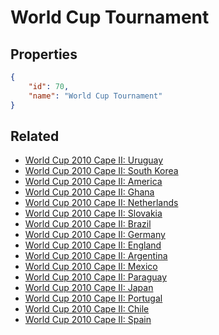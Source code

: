 # World Cup Tournament

<no description available>

## Properties

```json
{
    "id": 70,
    "name": "World Cup Tournament"
}
```

## Related

- [World Cup 2010 Cape II: Uruguay](../items/4027-world-cup-2010-cape-ii-uruguay.md)
- [World Cup 2010 Cape II: South Korea](../items/4028-world-cup-2010-cape-ii-south-korea.md)
- [World Cup 2010 Cape II: America](../items/4029-world-cup-2010-cape-ii-america.md)
- [World Cup 2010 Cape II: Ghana](../items/4030-world-cup-2010-cape-ii-ghana.md)
- [World Cup 2010 Cape II: Netherlands](../items/4032-world-cup-2010-cape-ii-netherlands.md)
- [World Cup 2010 Cape II: Slovakia](../items/4033-world-cup-2010-cape-ii-slovakia.md)
- [World Cup 2010 Cape II: Brazil](../items/4034-world-cup-2010-cape-ii-brazil.md)
- [World Cup 2010 Cape II: Germany](../items/4035-world-cup-2010-cape-ii-germany.md)
- [World Cup 2010 Cape II: England](../items/4036-world-cup-2010-cape-ii-england.md)
- [World Cup 2010 Cape II: Argentina](../items/4037-world-cup-2010-cape-ii-argentina.md)
- [World Cup 2010 Cape II: Mexico](../items/4038-world-cup-2010-cape-ii-mexico.md)
- [World Cup 2010 Cape II: Paraguay](../items/4039-world-cup-2010-cape-ii-paraguay.md)
- [World Cup 2010 Cape II: Japan](../items/4040-world-cup-2010-cape-ii-japan.md)
- [World Cup 2010 Cape II: Portugal](../items/4041-world-cup-2010-cape-ii-portugal.md)
- [World Cup 2010 Cape II: Chile](../items/4042-world-cup-2010-cape-ii-chile.md)
- [World Cup 2010 Cape II: Spain](../items/4043-world-cup-2010-cape-ii-spain.md)

